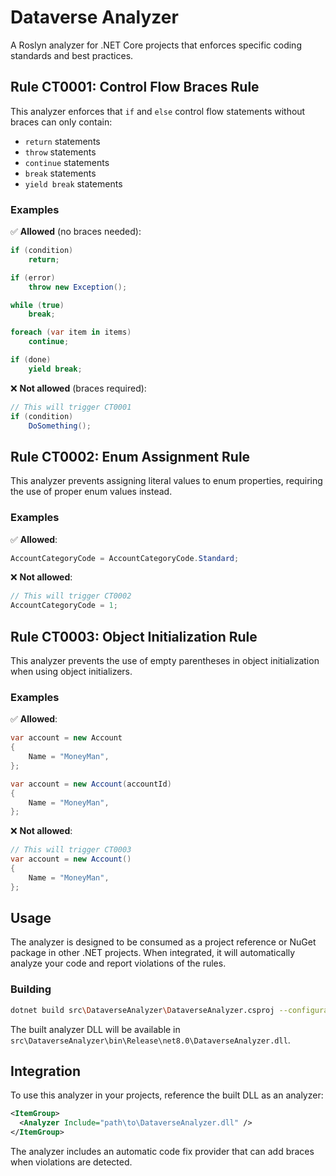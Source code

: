 # Dataverse Analyzer

A Roslyn analyzer for .NET Core projects that enforces specific coding standards and best practices.

## Rule CT0001: Control Flow Braces Rule

This analyzer enforces that `if` and `else` control flow statements without braces can only contain:
- `return` statements
- `throw` statements  
- `continue` statements
- `break` statements
- `yield break` statements

### Examples

✅ **Allowed** (no braces needed):
```csharp
if (condition)
    return;

if (error)
    throw new Exception();

while (true)
    break;

foreach (var item in items)
    continue;

if (done)
    yield break;
```

❌ **Not allowed** (braces required):
```csharp
// This will trigger CT0001
if (condition)
    DoSomething();
```

## Rule CT0002: Enum Assignment Rule

This analyzer prevents assigning literal values to enum properties, requiring the use of proper enum values instead.

### Examples

✅ **Allowed**:
```csharp
AccountCategoryCode = AccountCategoryCode.Standard;
```

❌ **Not allowed**:
```csharp
// This will trigger CT0002
AccountCategoryCode = 1;
```

## Rule CT0003: Object Initialization Rule

This analyzer prevents the use of empty parentheses in object initialization when using object initializers.

### Examples

✅ **Allowed**:
```csharp
var account = new Account
{
    Name = "MoneyMan",
};

var account = new Account(accountId)
{
    Name = "MoneyMan",
};
```

❌ **Not allowed**:
```csharp
// This will trigger CT0003
var account = new Account()
{
    Name = "MoneyMan",
};
```

## Usage

The analyzer is designed to be consumed as a project reference or NuGet package in other .NET projects. When integrated, it will automatically analyze your code and report violations of the rules.

### Building

```bash
dotnet build src\DataverseAnalyzer\DataverseAnalyzer.csproj --configuration Release
```

The built analyzer DLL will be available in `src\DataverseAnalyzer\bin\Release\net8.0\DataverseAnalyzer.dll`.

## Integration

To use this analyzer in your projects, reference the built DLL as an analyzer:

```xml
<ItemGroup>
  <Analyzer Include="path\to\DataverseAnalyzer.dll" />
</ItemGroup>
```

The analyzer includes an automatic code fix provider that can add braces when violations are detected.